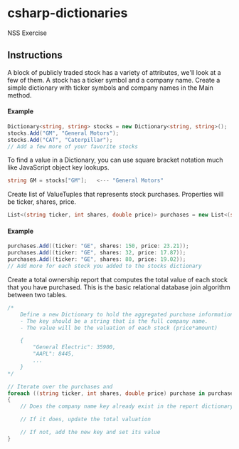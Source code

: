 # csharp-dictionaries
 NSS Exercise


## Instructions

A block of publicly traded stock has a variety of attributes, we'll look at a few of them. A stock has a ticker symbol and a company name. Create a simple dictionary with ticker symbols and company names in the Main method.

#### Example

```csharp
Dictionary<string, string> stocks = new Dictionary<string, string>();
stocks.Add("GM", "General Motors");
stocks.Add("CAT", "Caterpillar");
// Add a few more of your favorite stocks
```

To find a value in a Dictionary, you can use square bracket notation much like JavaScript object key lookups.

```csharp
string GM = stocks["GM"];   <--- "General Motors"
```
Create list of ValueTuples that represents stock purchases. Properties will be ticker, shares, price.

```csharp
List<(string ticker, int shares, double price)> purchases = new List<(string, int, double)>();
```

#### Example

```csharp
purchases.Add((ticker: "GE", shares: 150, price: 23.21));
purchases.Add((ticker: "GE", shares: 32, price: 17.87));
purchases.Add((ticker: "GE", shares: 80, price: 19.02));
// Add more for each stock you added to the stocks dictionary
```

Create a total ownership report that computes the total value of each stock that you have purchased. This is the basic relational database join algorithm between two tables.

```csharp
/* 
    Define a new Dictionary to hold the aggregated purchase information.
    - The key should be a string that is the full company name.
    - The value will be the valuation of each stock (price*amount)

    {
        "General Electric": 35900,
        "AAPL": 8445,
        ...
    }
*/

// Iterate over the purchases and 
foreach ((string ticker, int shares, double price) purchase in purchases)
{
    // Does the company name key already exist in the report dictionary?

    // If it does, update the total valuation

    // If not, add the new key and set its value
}
```